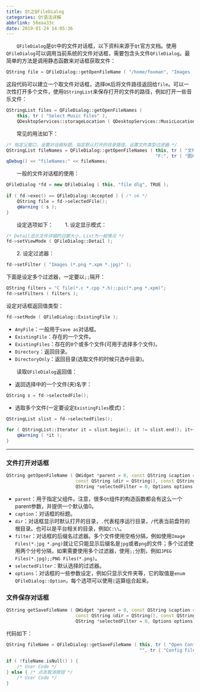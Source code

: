 ```yaml
---
title: Qt之QFileDialog
categories: Qt语法详解
abbrlink: 56eaa33c
date: 2019-01-24 14:05:36
---
```

&emsp;&emsp;`QFileDialog`是`Qt`中的文件对话框，以下资料来源于`Qt`官方文档。使用`QFileDialog`可以调用当前系统的文件对话框，需要包含头文件`QFileDialog`。最简单的方法是调用静态函数来对话框获取文件：

``` cpp
QString file = QFileDialog::getOpenFileName ( "/home/foxman", "Images (*.png *.xpm *.jpg)", this );
```

这段代码可以建立一个取文件对话框，选择`OK`后将文件路径返回给`file`。可以一次性打开多个文件，使用`QStringList`来保存打开的文件的路径，例如打开一些音乐文件：

``` cpp
QStringList files = QFileDialog::getOpenFileNames (
    this, tr ( "Select Music Files" ),
    QDesktopServices::storageLocation ( QDesktopServices::MusicLocation ) );
```

&emsp;&emsp;常见的用法如下：

``` cpp
/* 指定父窗口、设置对话框标题、指定默认打开的目录路径、设置文件类型过滤器 */
QStringList fileNames = QFileDialog::getOpenFileNames ( this, tr ( "文件对话框" ), \
                                                        "F:", tr ( "图片文件(*png *jpg)" ) );
qDebug() << "fileNames:" << fileNames;
```

&emsp;&emsp;一般的文件对话框的使用：

``` cpp
QFileDialog *fd = new QFileDialog ( this, "file dlg", TRUE );
​
if ( fd->exec() == QFileDialog::Accepted ) { /* ok */
    QString file = fd->selectedFile();
    qWarning ( s );
}
```

&emsp;&emsp;设定选项如下：
&emsp;&emsp;1. 设定显示模式：

``` cpp
/* Detail显示文件详细的日期大小，List为一般情况 */
fd->setViewMode ( QFileDialog::Detail );
```

&emsp;&emsp;2. 设定过滤器：

``` cpp
fd->setFilter ( "Images (*.png *.xpm *.jpg)" );
```

下面是设定多个过滤器，一定要以`;;`隔开：

``` cpp
QString filters = "C file(*.c *.cpp *.h);;pic(*.png *.xpm)";
fd->setFilters ( filters );
```

设定对话框返回值类型：

``` cpp
fd->setMode ( QFileDialog::ExistingFile );
```

- `AnyFile`：一般用于`save as`对话框。
- `ExistingFile`：存在的一个文件。
- `ExistingFiles`：存在的`0`个或多个文件(可用于选择多个文件)。
- `Directory`：返回目录。
- `DirectoryOnly`：返回目录(选取文件的时候只选中目录)。

&emsp;&emsp;读取`QFileDialog`返回值：

- 返回选择中的一个文件(夹)名字：

``` cpp
QString s = fd->selectedFile();
```

- 选取多个文件(一定要设定`ExistingFiles`模式)：

``` cpp
QStringList slist = fd->selectedFiles();
​
for ( QStringList::Iterator it = slist.begin(); it != slist.end(); it++ ) {
    qWarning ( *it );
}
```

---

### 文件打开对话框

``` cpp
QString getOpenFileName ( QWidget *parent = 0, const QString &caption = QString(), \
                          const QString &dir = QString(), const QString &filter = QString(), \
                          QString *selectedFilter = 0, Options options = 0 );
```

- `parent`：用于指定父组件。注意，很多`Qt`组件的构造函数都会有这么一个parent参数，并提供一个默认值0。
- `caption`：对话框的标题。
- `dir`：对话框显示时默认打开的目录，`.`代表程序运行目录，`/`代表当前盘符的根目录。也可以是平台相关的目录，例如`C:\\`。
- `filter`：对话框的后缀名过滤器。多个文件使用空格分隔，例如使用`Image Files(*.jpg *.png)`就让它只能显示后缀名是`jpg`或者`png`的文件；多个过滤使用两个分号分隔，如果需要使用多个过滤器，使用`;;`分割，例如`JPEG Files(*.jpg);;PNG Files(*.png)`。
- `selectedFilter`：默认选择的过滤器。
- `options`：对话框的一些参数设定，例如只显示文件夹等，它的取值是`enum QFileDialog::Option`，每个选项可以使用`|`运算组合起来。

### 文件保存对话框

``` cpp
QString getSaveFileName ( QWidget *parent = 0, const QString &caption = QString(), \
                          const QString &dir = QString(), const QString &filter = QString(), \
                          QString *selectedFilter = 0, Options options = 0 );
```

代码如下：

``` cpp
QString fileName = QFileDialog::getSaveFileName ( this, tr ( "Open Config" ), \
                                                  "", tr ( "Config Files (*.ifg)" ) );
​
if ( !fileName.isNull() ) {
    /* User Code */
} else { /* 点击取消按钮 */
    /* User Code */
}
```